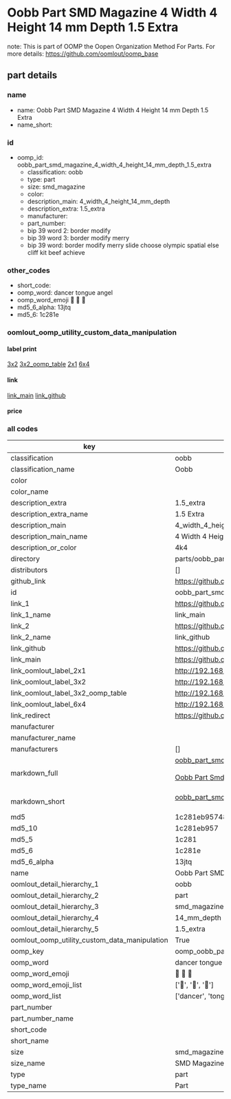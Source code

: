 # Oobb Part SMD Magazine 4 Width 4 Height 14 mm Depth 1.5 Extra  

note: This is part of OOMP the Oopen Organization Method For Parts. For more details: https://github.com/oomlout/oomp_base

##  part details
  







### name
* name: Oobb Part SMD Magazine 4 Width 4 Height 14 mm Depth 1.5 Extra
* name_short: 
### id
* oomp_id: oobb_part_smd_magazine_4_width_4_height_14_mm_depth_1.5_extra
  * classification: oobb
  * type: part
  * size: smd_magazine
  * color: 
  * description_main: 4_width_4_height_14_mm_depth
  * description_extra: 1.5_extra
  * manufacturer: 
  * part_number: 
  * bip 39 word 2: border modify
  * bip 39 word 3: border modify merry
  * bip 39 word: border modify merry slide choose olympic spatial else cliff kit beef achieve

### other_codes
* short_code: 
* oomp_word: dancer tongue angel
* oomp_word_emoji :dancer: :tongue: :angel:
* md5_6_alpha: 13jtq
* md5_6: 1c281e






### oomlout_oomp_utility_custom_data_manipulation
#### label print
[3x2](http://192.168.1.245:1112/?label=oomp%2013jtq)
[3x2_oomp_table](http://192.168.1.108:1112/?label=oomp%2013jtq)
[2x1](http://192.168.1.242:1112/?label=oomp%2013jtq)
[6x4](http://192.168.1.55:1112/?label=oomp%2013jtq)    

#### link

[link_main](https://github.com/oomlout/oomlout_oomp_version_1_messy/tree/main/parts/oobb_part_smd_magazine_4_width_4_height_14_mm_depth_1.5_extra) [link_github](https://github.com/oomlout/oomlout_oomp_version_1_messy/tree/main/parts/oobb_part_smd_magazine_4_width_4_height_14_mm_depth_1.5_extra)                             

#### price







### all codes 
| key | value |  
| --- | --- |  
| classification | oobb |  
| classification_name | Oobb |  
| color |  |  
| color_name |  |  
| description_extra | 1.5_extra |  
| description_extra_name | 1.5 Extra |  
| description_main | 4_width_4_height_14_mm_depth |  
| description_main_name | 4 Width 4 Height 14 mm Depth |  
| description_or_color | 4k4 |  
| directory | parts/oobb_part_smd_magazine_4_width_4_height_14_mm_depth_1.5_extra |  
| distributors | [] |  
| github_link | https://github.com/oomlout/oomlout_oomp_part_src/tree/main/parts/oobb_part_smd_magazine_4_width_4_height_14_mm_depth_1.5_extra |  
| id | oobb_part_smd_magazine_4_width_4_height_14_mm_depth_1.5_extra |  
| link_1 | https://github.com/oomlout/oomlout_oomp_version_1_messy/tree/main/parts/oobb_part_smd_magazine_4_width_4_height_14_mm_depth_1.5_extra |  
| link_1_name | link_main |  
| link_2 | https://github.com/oomlout/oomlout_oomp_version_1_messy/tree/main/parts/oobb_part_smd_magazine_4_width_4_height_14_mm_depth_1.5_extra |  
| link_2_name | link_github |  
| link_github | https://github.com/oomlout/oomlout_oomp_version_1_messy/tree/main/parts/oobb_part_smd_magazine_4_width_4_height_14_mm_depth_1.5_extra |  
| link_main | https://github.com/oomlout/oomlout_oomp_version_1_messy/tree/main/parts/oobb_part_smd_magazine_4_width_4_height_14_mm_depth_1.5_extra |  
| link_oomlout_label_2x1 | http://192.168.1.242:1112/?label=oomp%2013jtq |  
| link_oomlout_label_3x2 | http://192.168.1.245:1112/?label=oomp%2013jtq |  
| link_oomlout_label_3x2_oomp_table | http://192.168.1.108:1112/?label=oomp%2013jtq |  
| link_oomlout_label_6x4 | http://192.168.1.55:1112/?label=oomp%2013jtq |  
| link_redirect | https://github.com/oomlout/oomlout_oomp_version_1_messy/tree/main/parts/oobb_part_smd_magazine_4_width_4_height_14_mm_depth_1.5_extra |  
| manufacturer |  |  
| manufacturer_name |  |  
| manufacturers | [] |  
| markdown_full | [oobb_part_smd_magazine_4_width_4_height_14_mm_depth_1.5_extra](none)<br>[](none)<br>[Oobb Part Smd Magazine 4 Width 4 Height 14 Mm Depth 1.5 Extra](none)<br><br> |  
| markdown_short | [oobb_part_smd_magazine_4_width_4_height_14_mm_depth_1.5_extra](none)<br><br> |  
| md5 | 1c281eb957483a1269142cb91763a8ce |  
| md5_10 | 1c281eb957 |  
| md5_5 | 1c281 |  
| md5_6 | 1c281e |  
| md5_6_alpha | 13jtq |  
| name | Oobb Part SMD Magazine 4 Width 4 Height 14 mm Depth 1.5 Extra |  
| oomlout_detail_hierarchy_1 | oobb |  
| oomlout_detail_hierarchy_2 | part |  
| oomlout_detail_hierarchy_3 | smd_magazine |  
| oomlout_detail_hierarchy_4 | 14_mm_depth |  
| oomlout_detail_hierarchy_5 | 1.5_extra |  
| oomlout_oomp_utility_custom_data_manipulation | True |  
| oomp_key | oomp_oobb_part_smd_magazine_4_width_4_height_14_mm_depth_1.5_extra |  
| oomp_word | dancer tongue angel |  
| oomp_word_emoji | :dancer: :tongue: :angel: |  
| oomp_word_emoji_list | [':dancer:', ':tongue:', ':angel:'] |  
| oomp_word_list | ['dancer', 'tongue', 'angel'] |  
| part_number |  |  
| part_number_name |  |  
| short_code |  |  
| short_name |  |  
| size | smd_magazine |  
| size_name | SMD Magazine |  
| type | part |  
| type_name | Part |  
